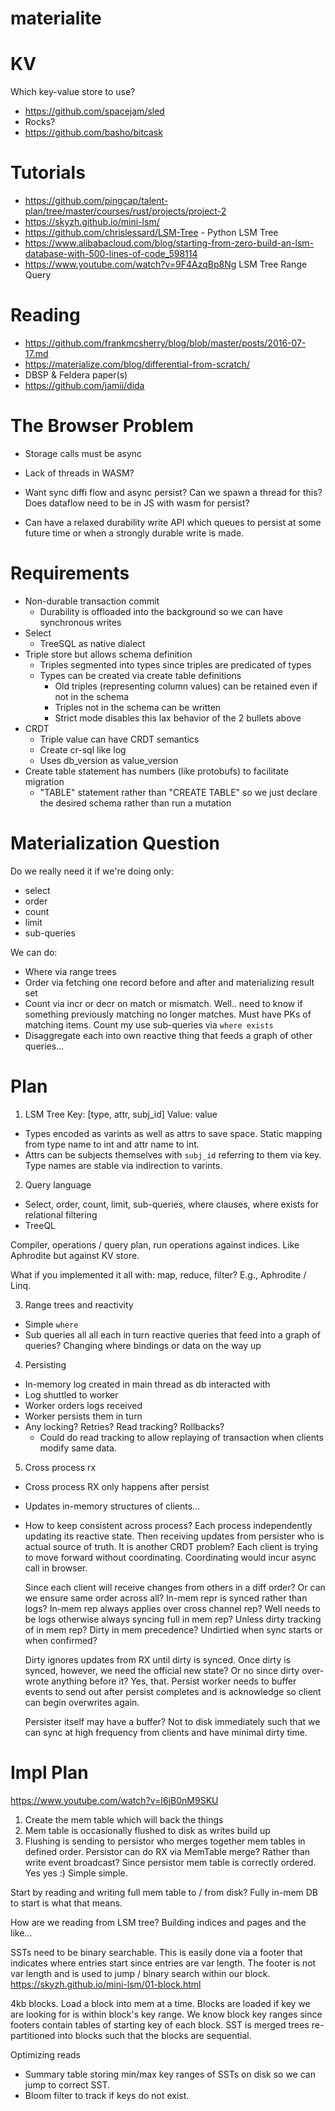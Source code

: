 # materialite


# KV

Which key-value store to use?

- https://github.com/spacejam/sled
- Rocks?
- https://github.com/basho/bitcask

# Tutorials
- https://github.com/pingcap/talent-plan/tree/master/courses/rust/projects/project-2
- https://skyzh.github.io/mini-lsm/
- https://github.com/chrislessard/LSM-Tree - Python LSM Tree
- https://www.alibabacloud.com/blog/starting-from-zero-build-an-lsm-database-with-500-lines-of-code_598114
- https://www.youtube.com/watch?v=9F4AzqBp8Ng LSM Tree Range Query

# Reading

- https://github.com/frankmcsherry/blog/blob/master/posts/2016-07-17.md
- https://materialize.com/blog/differential-from-scratch/
- DBSP & Feldera paper(s)
- https://github.com/jamii/dida


# The Browser Problem

- Storage calls must be async
- Lack of threads in WASM?
- Want sync diffi flow and async persist? Can we spawn a thread for this? Does dataflow need to be in JS with wasm for persist?

- Can have a relaxed durability write API which queues to persist at some future time or when a strongly durable write is made.

# Requirements

- Non-durable transaction commit
  - Durability is offloaded into the background so we can have synchronous writes
- Select
  - TreeSQL as native dialect
- Triple store but allows schema definition
  - Triples segmented into types since triples are predicated of types
  - Types can be created via create table definitions
    - Old triples (representing column values) can be retained even if not in the schema
    - Triples not in the schema can be written
    - Strict mode disables this lax behavior of the 2 bullets above
- CRDT
  - Triple value can have CRDT semantics
  - Create cr-sql like log
  - Uses db_version as value_version
- Create table statement has numbers (like protobufs) to facilitate migration
  - "TABLE" statement rather than "CREATE TABLE" so we just declare the desired schema rather than run a mutation


# Materialization Question

Do we really need it if we're doing only:

- select
- order
- count
- limit
- sub-queries

We can do:
- Where via range trees
- Order via fetching one record before and after and materializing result set
- Count via incr or decr on match or mismatch. Well.. need to know if something previously matching no longer matches. Must have PKs of matching items. Count my use sub-queries via `where exists`
- Disaggregate each into own reactive thing that feeds a graph of other queries...



# Plan

1. LSM Tree
  Key: [type, attr, subj_id]
  Value: value

  - Types encoded as varints as well as attrs to save space. Static mapping from type name to int and attr name to int.
  - Attrs can be subjects themselves with `subj_id` referring to them via key. Type names are stable via indirection to varints.

2. Query language
  - Select, order, count, limit, sub-queries, where clauses, where exists for relational filtering
  - TreeQL

  Compiler, operations / query plan, run operations against indices. Like Aphrodite but against KV store.

  What if you implemented it all with: map, reduce, filter? E.g., Aphrodite / Linq.

3. Range trees and reactivity
  - Simple `where`
  - Sub queries all all each in turn reactive queries that feed into a graph of queries? Changing where bindings or data on the way up

4. Persisting
  - In-memory log created in main thread as db interacted with
  - Log shuttled to worker
  - Worker orders logs received 
  - Worker persists them in turn
  - Any locking? Retries? Read tracking? Rollbacks?
    - Could do read tracking to allow replaying of transaction when clients modify same data.

5. Cross process rx
  - Cross process RX only happens after persist
  - Updates in-memory structures of clients...
  - How to keep consistent across process? Each process independently updating its reactive state. Then
    receiving updates from persister who is actual source of truth. It is another CRDT problem? Each client is trying
    to move forward without coordinating. Coordinating would incur async call in browser.

    Since each client will receive changes from others in a diff order? Or can we ensure same order across all?
    In-mem repr is synced rather than logs? In-mem rep always applies over cross channel rep? Well needs to be logs
    otherwise always syncing full in mem rep? Unless dirty tracking of in mem rep? Dirty in mem precedence? Undirtied when sync starts or when confirmed?

    Dirty ignores updates from RX until dirty is synced. Once dirty is synced, however, we need the official new state?
    Or no since dirty over-wrote anything before it? Yes, that. Persist worker needs to buffer events to send out after persist completes and is acknowledge so client can begin overwrites again.

    Persister itself may have a buffer? Not to disk immediately such that we can sync at high frequency from clients and have
    minimal dirty time.

# Impl Plan

https://www.youtube.com/watch?v=I6jB0nM9SKU

1. Create the mem table which will back the things
2. Mem table is occasionally flushed to disk as writes build up
3. Flushing is sending to persistor who merges together mem tables in defined order. Persistor can do RX via MemTable merge? Rather
   than write event broadcast? Since persistor mem table is correctly ordered. Yes yes :) Simple simple.

Start by reading and writing full mem table to / from disk? Fully in-mem DB to start is what that means.

How are we reading from LSM tree? Building indices and pages and the like...

SSTs need to be binary searchable. This is easily done via a footer that indicates where entries start since entries are var length. The footer is not var length and is used to jump / binary search within our block.
https://skyzh.github.io/mini-lsm/01-block.html

4kb blocks. Load a block into mem at a time. Blocks are loaded if key we are looking for is within block's key range.
We know block key ranges since footers contain tables of starting key of each block. SST is merged trees re-partitioned into
blocks such that the blocks are sequential.

Optimizing reads
  - Summary table storing min/max key ranges of SSTs on disk so we can jump to correct SST.
  - Bloom filter to track if keys do not exist.